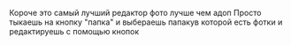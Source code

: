 Короче  это самый лучший редактор  фото лучше чем адоп 
Просто тыкаешь на кнопку "папка" и выбераешь папакув которой есть фотки и редактируешь с помощью кнопок
